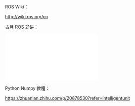 ROS Wiki：

http://wiki.ros.org/cn

古月 ROS 21讲：
<iframe src="//player.bilibili.com/player.html?aid=59458869&bvid=BV1zt411G7Vn&cid=226151393&page=1" scrolling="no" border="0" frameborder="no" framespacing="0" allowfullscreen="true"> </iframe>

Python Numpy 教程：

https://zhuanlan.zhihu.com/p/20878530?refer=intelligentunit
